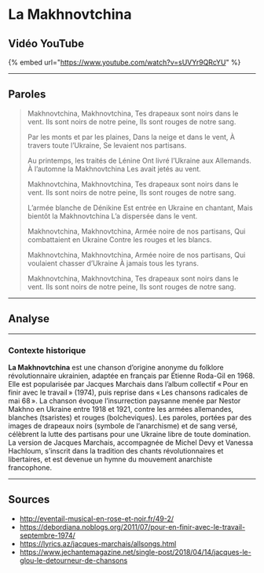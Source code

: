 
# La Makhnovtchina

## Vidéo YouTube

{% embed url="https://www.youtube.com/watch?v=sUVYr9QRcYU" %}

---

## Paroles

> Makhnovtchina, Makhnovtchina,
> Tes drapeaux sont noirs dans le vent.
> Ils sont noirs de notre peine,
> Ils sont rouges de notre sang.
>
> Par les monts et par les plaines,
> Dans la neige et dans le vent,
> À travers toute l’Ukraine,
> Se levaient nos partisans.
>
> Au printemps, les traités de Lénine
> Ont livré l’Ukraine aux Allemands.
> À l’automne la Makhnovtchina
> Les avait jetés au vent.
>
> Makhnovtchina, Makhnovtchina,
> Tes drapeaux sont noirs dans le vent.
> Ils sont noirs de notre peine,
> Ils sont rouges de notre sang.
>
> L’armée blanche de Dénikine
> Est entrée en Ukraine en chantant,
> Mais bientôt la Makhnovtchina
> L’a dispersée dans le vent.
>
> Makhnovtchina, Makhnovtchina,
> Armée noire de nos partisans,
> Qui combattaient en Ukraine
> Contre les rouges et les blancs.
>
> Makhnovtchina, Makhnovtchina,
> Armée noire de nos partisans,
> Qui voulaient chasser d’Ukraine
> À jamais tous les tyrans.
>
> Makhnovtchina, Makhnovtchina,
> Tes drapeaux sont noirs dans le vent.
> Ils sont noirs de notre peine,
> Ils sont rouges de notre sang.

---

## Analyse


---

### **Contexte historique**

**La Makhnovtchina** est une chanson d’origine anonyme du folklore révolutionnaire ukrainien, adaptée en français par Étienne Roda-Gil en 1968. Elle est popularisée par Jacques Marchais dans l’album collectif « Pour en finir avec le travail » (1974), puis reprise dans « Les chansons radicales de mai 68 ».
La chanson évoque l’insurrection paysanne menée par Nestor Makhno en Ukraine entre 1918 et 1921, contre les armées allemandes, blanches (tsaristes) et rouges (bolcheviques). Les paroles, portées par des images de drapeaux noirs (symbole de l’anarchisme) et de sang versé, célèbrent la lutte des partisans pour une Ukraine libre de toute domination.
La version de Jacques Marchais, accompagnée de Michel Devy et Vanessa Hachloum, s’inscrit dans la tradition des chants révolutionnaires et libertaires, et est devenue un hymne du mouvement anarchiste francophone.

---

## Sources

- http://eventail-musical-en-rose-et-noir.fr/49-2/
- https://debordiana.noblogs.org/2011/07/pour-en-finir-avec-le-travail-septembre-1974/
- https://lyrics.az/jacques-marchais/allsongs.html
- https://www.jechantemagazine.net/single-post/2018/04/14/jacques-le-glou-le-detourneur-de-chansons
